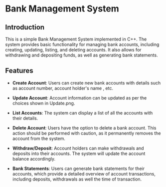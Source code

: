 # Bank Management System

## Introduction
This is a simple Bank Management System implemented in C++. The system provides basic functionality for managing bank accounts, including creating, updating, listing, and deleting accounts. It also allows for withdrawing and depositing funds, as well as generating bank statements.

## Features
- **Create Account**: Users can create new bank accounts with details such as account number, account holder's name , etc.

- **Update Account**: Account information can be updated as per the choices shown in Update.png.

- **List Accounts**: The system can display a list of all the accounts with their details.

- **Delete Account**: Users have the option to delete a bank account. This action should be performed with caution, as it permanently removes the account from the system.

- **Withdraw/Deposit**: Account holders can make withdrawals and deposits into their accounts. The system will update the account balance accordingly.

- **Bank Statements**: Users can generate bank statements for their accounts, which provide a detailed overview of account transactions, including deposits, withdrawals as well the time of transaction.
  
